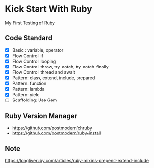 # Kick Start With Ruby

My First Testing of Ruby

## Code Standard

- [x] Basic : variable, operator
- [x] Flow Control: if
- [x] Flow Control: looping
- [x] Flow Control: throw, try-catch, try-catch-finally
- [x] Flow Control: thread and await
- [x] Pattern: class, extend, include, prepared
- [x] Pattern: function
- [x] Pattern: lambda
- [x] Pattern: yield
- [ ] Scaffolding: Use Gem

## Ruby Version Manager

- https://github.com/postmodern/chruby
- https://github.com/postmodern/ruby-install

## Note
https://longliveruby.com/articles/ruby-mixins-prepend-extend-include
